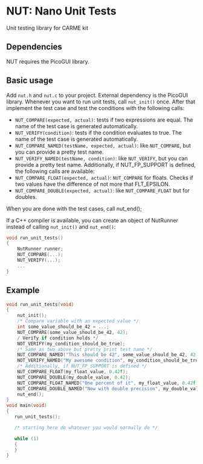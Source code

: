 # NUT: Nano Unit Tests
Unit testing library for CARME kit

## Dependencies

NUT requires the PicoGUI library.

## Basic usage

Add `nut.h` and `nut.c` to your project. External dependency is the PicoGUI library.
Whenever you want to run unit tests, call `nut_init()` once. After that implement the test case
and test the conditions with the following calls:
 * `NUT_COMPARE(expected, actual)`: tests if two expressions are equal. The name of the test case
   is generated automatically.
 * `NUT_VERIFY(condition)`: tests if the condition evaluates to true. The name of the test case
   is generated automatically.
 * `NUT_COMPARE_NAMED(testName, expected, actual)`: like `NUT_COMPARE`, but you can provide a pretty
   test name.
 * `NUT_VERIFY_NAMED(testName, condition)`: like `NUT_VERIFY`, but you can provide a pretty test name.
Additionally, if NUT_FP_SUPPORT is defined, the following calls are available:
 * `NUT_COMPARE_FLOAT(expected, actual)`: `NUT_COMPARE` for floats. Checks if two values have the
   difference of not more that FLT_EPSILON.
 * `NUT_COMPARE_DOUBLE(expected, actual)`: like `NUT_COMPARE_FLOAT` but for doubles.

When you are done with the test cases, call nut_end();

If a C++ compiler is available, you can create an object of NutRunner instead of calling
`nut_init()` and `nut_end()`:

```c
void run_unit_tests()
{
    NutRunner runner;
    NUT_COMPARE(...);
    NUT_VERIFY(...);
    ...
}
```

## Example

```c
void run_unit_tests(void)
{
    nut_init();
    /* Compare variable with an expected value */
    int some_value_should_be_42 = ...;
    NUT_COMPARE(some_value_should_be_42, 42);
    / Verify if condition holds */
    NOT_VERIFY(my_condition_should_be_true);
    /* Same as two above but pretty print test name */
    NUT_COMPARE_NAMED("This should be 42", some_value_should_be_42, 42);
    NOT_VERIFY_NAMED("My awesome condition", my_condition_should_be_true);
    /* Additionally, if NUT_FP_SUPPORT is defined */
    NUT_COMPARE_FLOAT(my_float_value, 0.42f);
    NUT_COMPARE_DOUBLE(my_double_value, 0.42);
    NUT_COMPARE_FLOAT_NAMED("One percent of it", my_float_value, 0.42f);
    NUT_COMPARE_DOUBLE_NAMED("Now with double precision", my_double_value, 0.42);
    nut_end();
}
void main(void)
{
   run_unit_tests();

   /* starting here do whatever you would normally do */

   while (1)
   {
   }
}
```
